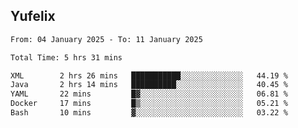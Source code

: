 ## Yufelix

<!--START_SECTION:waka-->

```txt
From: 04 January 2025 - To: 11 January 2025

Total Time: 5 hrs 31 mins

XML        2 hrs 26 mins   ███████████░░░░░░░░░░░░░░   44.19 %
Java       2 hrs 14 mins   ██████████░░░░░░░░░░░░░░░   40.45 %
YAML       22 mins         █▓░░░░░░░░░░░░░░░░░░░░░░░   06.81 %
Docker     17 mins         █▒░░░░░░░░░░░░░░░░░░░░░░░   05.21 %
Bash       10 mins         ▓░░░░░░░░░░░░░░░░░░░░░░░░   03.22 %
```

<!--END_SECTION:waka-->

